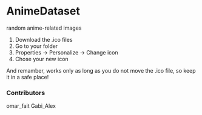 # AnimeDataset
random anime-related images 

1) Download the .ico files
2) Go to your folder
3) Properties -> Personalize -> Change icon
4) Chose your new icon

And remamber, works only as long as you do not move the .ico file, so keep it in a safe place!


### Contributors

omar_fait
Gabi_Alex
